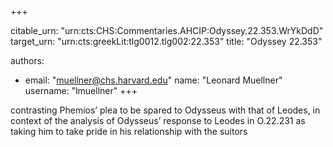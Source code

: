 +++


citable_urn: "urn:cts:CHS:Commentaries.AHCIP:Odyssey.22.353.WrYkDdD"
target_urn: "urn:cts:greekLit:tlg0012.tlg002:22.353"
title: "Odyssey 22.353"

authors:
- email: "muellner@chs.harvard.edu"
  name: "Leonard Muellner"
  username: "lmuellner"
+++

<p>contrasting Phemios’ plea to be spared to Odysseus with that of Leodes, in context of the analysis of Odysseus’ response to Leodes in O.22.231 as taking him to take pride in his relationship with the suitors</p>